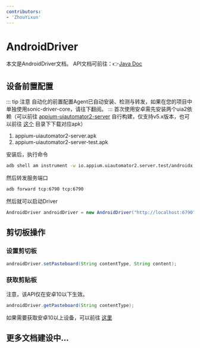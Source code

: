```yaml
---
contributors:
- 'ZhouYixun'
---
```


# AndroidDriver

本文是AndroidDriver文档。 API文档可前往：👉[Java Doc](https://s01.oss.sonatype.org/service/local/repositories/releases/archive/io/github/soniccloudorg/sonic-driver-core/1.1.22/sonic-driver-core-1.1.22-javadoc.jar/!/index.html)

## 设备前置配置
::: tip 注意
自动化的前置配置Agent已自动安装、检测与转发，如果在您的项目中单独使用sonic-driver-core，请往下翻阅。
:::
首次使用安卓需先安装两个uia2依赖（可以前往 [appium-uiautomator2-server](https://github.com/SonicCloudOrg/sonic-appium-uiautomator2-server) 自行构建，仅支持v5.x版本，也可以前往 [这个](https://github.com/SonicCloudOrg/sonic-agent/tree/main/plugins) 目录下下载对应apk）
1. appium-uiautomator2-server.apk
2. appium-uiautomator2-server-test.apk

安装后，执行命令
```bash
adb shell am instrument -w io.appium.uiautomator2.server.test/androidx.test.runner.AndroidJUnitRunner
```
然后转发服务端口
```bash
adb forward tcp:6790 tcp:6790
```
然后就可以启动Driver
```java
AndroidDriver androidDriver = new AndroidDriver("http://localhost:6790");
```

## 剪切板操作

### 设置剪切板
```java
androidDriver.setPasteboard(String contentType, String content);
```

### 获取剪贴板

注意，该API仅在安卓10以下生效。
```java
androidDriver.getPasteboard(String contentType);
```
如果需要获取安卓10以上设备，可以前往 [这里](https://sonic-cloud.cn/saa/saa-clipper.html#%E7%9B%B4%E6%8E%A5%E4%BD%BF%E7%94%A8)

## 更多文档建设中...

